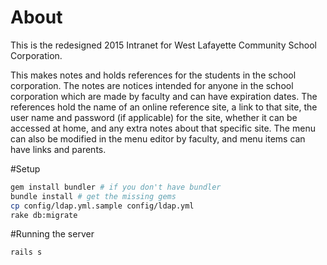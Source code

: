 # About

This is the redesigned 2015 Intranet for West Lafayette Community School Corporation.

This makes notes and holds references for the students in the school corporation.  The notes are notices intended for anyone in the school corporation which are made by faculty and can have expiration dates.  The references hold the name of an online reference site, a link to that site, the user name and password (if applicable) for the site, whether it can be accessed at home, and any extra notes about that specific site.  The menu can also be modified in the menu editor by faculty, and menu items can have links and parents.

#Setup

```sh
gem install bundler # if you don't have bundler
bundle install # get the missing gems
cp config/ldap.yml.sample config/ldap.yml
rake db:migrate
```

#Running the server

```sh
rails s
```
